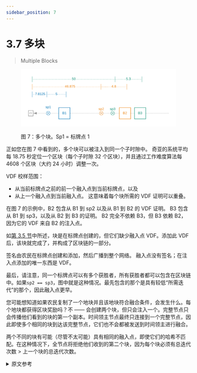 ```yaml
---
sidebar_position: 7
---
```


# 3.7 多块

> Multiple Blocks

<figure>

![](/img/multiple_blocks.png)

<figcaption>
图 7：多个块。Sp1 = 标牌点 1
</figcaption>
</figure>

正如您在图 7 中看到的，多个块可以被注入到同一个子时隙中。 奇亚的系统平均每 18.75 秒定位一个区块（每个子时隙 32 个区块），并且通过工作难度算法每 4608 个区块（大约 24 小时）调整一次。

VDF 校样范围：

- 从当前标牌点之前的前一个融入点到当前标牌点，以及
- 从上一个融入点到当前融入点。
  这意味着每个块所需的 VDF 证明可以重叠。

在图 7 的示例中，B2 包含从 B1 到 sp2 以及从 B1 到 B2 的 VDF 证明。 B3 包含从 B1 到 sp3，以及从 B2 到 B3 的证明。 B2 完全不依赖 B3，但 B3 依赖 B2，因为它的 VDF 来自 B2 的注入点。

如[第 3.5 节](/consensus/signage_points_and_infusion_points 'Section 3.5: Signage Points and Infusion Points')中所述，块是在标牌点创建的，但它们缺少融入点 VDF。添加此 VDF 后，该块就完成了，并构成了区块链的一部分。

签名由农民在标牌点创建和添加，然后广播到整个网络。
融入点没有签名；在注入点添加的唯一东西是 VDF。

最后，请注意，同一个标牌点可以有多个获胜者，所有获胜者都可以包含在区块链中。如果`sp2 == sp3`，图中就是这种情况。最先包含的那个是具有较低“所需迭代”的那个，因此融入点更早。

您可能想知道如果农民复制了一个地块并且该地块符合融合条件，会发生什么。每个地块都获得区块奖励吗？不 —— 会创建两个块，但只会注入一个。完整节点只会传播他们看到的块的第一个副本。时间领主节点最终只连接到一个完整节点，因此即使多个相同的块到达该完整节点，它们也不会都被发送到时间领主进行融合。

两个不同的块有可能（尽管不太可能）具有相同的融入点，即使它们的哈希不匹配。在这种情况下，全节点将拒绝他们收到的第二个块，因为每个块必须有总迭代次数 > 上一个块的总迭代次数。

<details>
<summary>原文参考</summary>

<figure>

![](/img/multiple_blocks.png)

<figcaption>
Figure 7: multiple blocks. Sp1 = signage points 1
</figcaption>
</figure>

As you can see in Figure 7, multiple blocks can get infused into the same sub-slot. Chia’s system targets one block every 18.75 seconds on average (32 blocks per sub-slot), and this is adjusted every 4608 blocks (around 24 hours) through the work difficulty algorithm.

VDF proofs span:

- from the previous infusion point before the current signage point to the current signage point, and
- from the previous infusion point to the current infusion point.
  This means that the VDF proofs required for each block can overlap.

In the example in Figure 7, B2 contains a VDF proof from B1 to sp2, and from B1 to B2. B3 contains a proof from B1 to sp3, and from B2 to B3. B2 does not depend at all on B3, but B3 depends on B2, since its VDF is from B2’s infusion point.

As discussed in [Section 3.5](/consensus/signage_points_and_infusion_points 'Section 3.5: Signage Points and Infusion Points'), the blocks get created at the signage points, but they are missing the infusion point VDF. Once this VDF is added, the block is finished, and forms part of the blockchain.

The signatures get created and added by the farmers at the signage points, and broadcast to the whole network.
There are no signatures at the infusion point; the only things added at the infusion point are the VDFs.

Finally, note that there can be multiple winners at the same signage point, all of which can be included into the blockchain. That would be the case in the diagram, if `sp2 == sp3`. The one which gets included first is the one with the lower `required_iters`, and thus earlier infusion point.

You may be wondering what happens if a farmer makes a copy of a plot and the plot becomes eligible for infusion. Do the plots each win a block reward? No -- two blocks get created, but only one will be infused. The full nodes will only propagate the first copy of the block they see. The timelord node is ultimately connected to exactly one full node, so even if multiple identical blocks make it to that full node, they will not both be sent to the timelord for infusion.

It is possible (albeit very unlikely) for two non-identical blocks to have the same infusion point, even though their hashes don't match. In this case, the full nodes will reject the second block they receive because each block must have total_iters > prev block total_iters.

</details>
